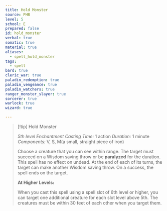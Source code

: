 ```yaml
---
title: Hold Monster
source: PHB
level: 5
school: E
prepared: false
id: hold_monster
verbal: true
somatic: true
material: true
aliases:
  - spell_hold_monster
tags:
  - spell
bard: true
cleric_war: true
paladin_redemption: true
paladin_vengeance: true
paladin_watchers: true
ranger_monster_slayer: true
sorcerer: true
warlock: true
wizard: true

---
```

>[!tip] Hold Monster
>
> *5th level Enchantment*
> *Casting Time:* 1 action
> *Duration:* 1 minute
> *Components:* V, S, M(a small, straight piece of iron)
>
>Choose a creature that you can see within range. The target must succeed on a Wisdom saving throw or be **paralyzed** for the duration. This spell has no effect on undead. At the end of each of its turns, the target can make another Wisdom saving throw. On a success, the spell ends on the target.
>
>**At Higher Levels:**
>
>When you cast this spell using a spell slot of 6th level or higher, you can target one additional creature for each slot level above 5th. The creatures must be within 30 feet of each other when you target them.
>

